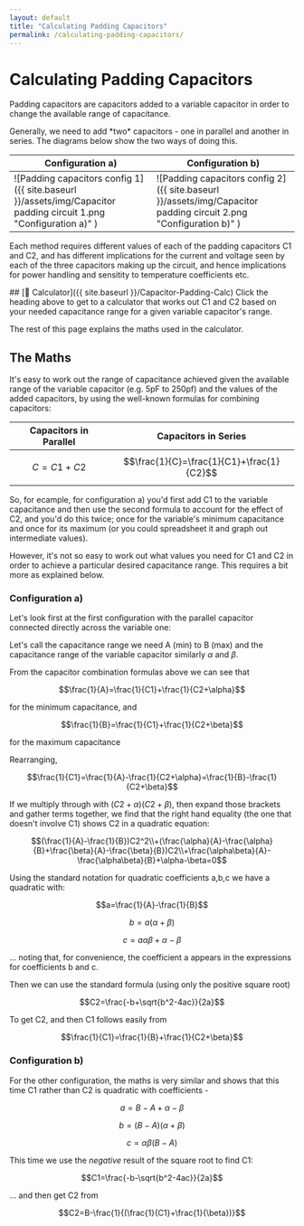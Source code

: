 ```yaml
---
layout: default
title: "Calculating Padding Capacitors"
permalink: /calculating-padding-capacitors/
---
```


# Calculating Padding Capacitors

Padding capacitors are capacitors added to a variable capacitor in order to change the available range of capacitance. 
<p></p>
Generally, we need to add *two* capacitors - one in parallel and another in series. The diagrams below show the two ways of doing this. 
<p></p>

| Configuration a)  | Configuration b) |
| ------------- | ------------- |
| ![Padding capacitors config 1]({{ site.baseurl }}/assets/img/Capacitor padding circuit 1.png "Configuration a)" )  | ![Padding capacitors config 2]({{ site.baseurl }}/assets/img/Capacitor padding circuit 2.png "Configuration b)" )  |

Each method requires different values of each of the padding capacitors C1 and C2, and has different implications for the current and voltage seen by each of the three capacitors making up the circuit, and hence implications for power handling and sensitity to temperature coefficients etc. 
<p></p>
## [📱 Calculator]({{ site.baseurl }}/Capacitor-Padding-Calc)
Click the heading above to get to a calculator that works out C1 and C2 based on your needed capacitance range for a given variable capacitor's range.
<p></p>
The rest of this page explains the maths used in the calculator.


## The Maths
It's easy to work out the range of capacitance achieved given the available range of the variable capacitor (e.g. 5pF to 250pf) and the values of the added capacitors, by using the well-known formulas for combining capacitors:

| Capacitors in Parallel  | Capacitors in Series|
| ------------- | ------------- |
| $$C=C1+C2$$ | $$\frac{1}{C}=\frac{1}{C1}+\frac{1}{C2}$$ |

So, for ecample, for configuration a) you'd first add C1 to the variable capacitance and then use the second formula to account for the effect of C2, and you'd do this twice; once for the variable's minimum capacitance and once for its maximum (or you could spreadsheet it and graph out intermediate values).

However, it's not so easy to work out what values you need for C1 and C2 in order to achieve a particular desired capacitance range. This requires a bit more as explained below.

### Configuration a)

Let's look first at the first configuration with the parallel capacitor connected directly across the variable one:

Let's call the capacitance range we need A (min) to B (max) and the capacitance range of the variable capacitor similarly $\alpha$ and $\beta$.

From the capacitor combination formulas above we can see that

$$\frac{1}{A}=\frac{1}{C1}+\frac{1}{C2+\alpha}$$

for the minimum capacitance, and 

$$\frac{1}{B}=\frac{1}{C1}+\frac{1}{C2+\beta}$$

for the maximum capacitance

Rearranging, 

$$\frac{1}{C1}=\frac{1}{A}-\frac{1}{C2+\alpha}=\frac{1}{B}-\frac{1}{C2+\beta}$$

If we multiply through with $(C2+\alpha)(C2+\beta)$, then expand those brackets and gather terms together, we find that the right hand equality (the one that doesn't involve C1) shows C2 in a quadratic equation:

$$(\frac{1}{A}-\frac{1}{B})C2^2\\+(\frac{\alpha}{A}-\frac{\alpha}{B}+\frac{\beta}{A}-\frac{\beta}{B})C2\\+\frac{\alpha\beta}{A}-\frac{\alpha\beta}{B}+\alpha-\beta=0$$

Using the standard notation for quadratic coefficients a,b,c we have a quadratic with:

$$a=\frac{1}{A}-\frac{1}{B}$$

$$b=a(\alpha+\beta)$$

$$c=a\alpha\beta+\alpha-\beta$$

... noting that, for convenience, the coefficient a appears in the expressions for coefficients b and c.

Then we can use the standard formula (using only the positive square root)

$$C2=\frac{-b+\sqrt{b^2-4ac}}{2a}$$

To get C2, and then C1 follows easily from 

$$\frac{1}{C1}=\frac{1}{B}+\frac{1}{C2+\beta}$$

### Configuration b)

For the other configuration, the maths is very similar and shows that this time C1 rather than C2 is quadratic with coefficients -

$$a=B-A+\alpha-\beta$$

$$b=(B-A)(\alpha+\beta)$$

$$c=\alpha\beta(B-A)$$

This time we use the *negative* result of the square root to find C1:

$$C1=\frac{-b-\sqrt{b^2-4ac}}{2a}$$

... and then get C2 from 

$$C2=B-\frac{1}{(\frac{1}{C1}+\frac{1}{\beta})}$$

